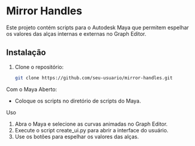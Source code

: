 # Mirror Handles

Este projeto contém scripts para o Autodesk Maya que permitem espelhar os valores das alças internas e externas no Graph Editor.

## Instalação

1. Clone o repositório:
   ```bash
   git clone https://github.com/seu-usuario/mirror-handles.git

Com o Maya Aberto:

- Coloque os scripts no diretório de scripts do Maya.

Uso
1. Abra o Maya e selecione as curvas animadas no Graph Editor.
2. Execute o script create_ui.py para abrir a interface do usuário.
3. Use os botões para espelhar os valores das alças.
